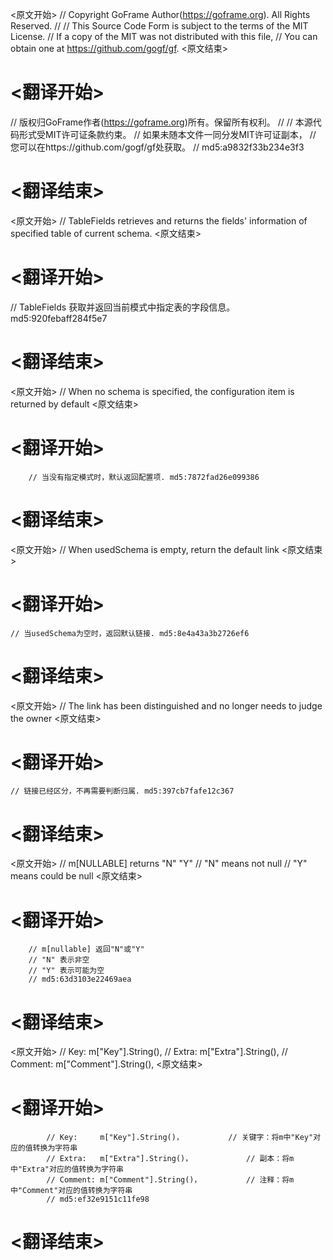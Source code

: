 
<原文开始>
// Copyright GoFrame Author(https://goframe.org). All Rights Reserved.
//
// This Source Code Form is subject to the terms of the MIT License.
// If a copy of the MIT was not distributed with this file,
// You can obtain one at https://github.com/gogf/gf.
<原文结束>

# <翻译开始>
// 版权归GoFrame作者(https://goframe.org)所有。保留所有权利。
//
// 本源代码形式受MIT许可证条款约束。
// 如果未随本文件一同分发MIT许可证副本，
// 您可以在https://github.com/gogf/gf处获取。
// md5:a9832f33b234e3f3
# <翻译结束>


<原文开始>
// TableFields retrieves and returns the fields' information of specified table of current schema.
<原文结束>

# <翻译开始>
// TableFields 获取并返回当前模式中指定表的字段信息。 md5:920febaff284f5e7
# <翻译结束>


<原文开始>
// When no schema is specified, the configuration item is returned by default
<原文结束>

# <翻译开始>
		// 当没有指定模式时，默认返回配置项. md5:7872fad26e099386
# <翻译结束>


<原文开始>
// When usedSchema is empty, return the default link
<原文结束>

# <翻译开始>
	// 当usedSchema为空时，返回默认链接. md5:8e4a43a3b2726ef6
# <翻译结束>


<原文开始>
// The link has been distinguished and no longer needs to judge the owner
<原文结束>

# <翻译开始>
	// 链接已经区分，不再需要判断归属. md5:397cb7fafe12c367
# <翻译结束>


<原文开始>
		// m[NULLABLE] returns "N" "Y"
		// "N" means not null
		// "Y" means could be null
<原文结束>

# <翻译开始>
		// m[nullable] 返回"N"或"Y"
		// "N" 表示非空
		// "Y" 表示可能为空
		// md5:63d3103e22469aea
# <翻译结束>


<原文开始>
			// Key:     m["Key"].String(),
			// Extra:   m["Extra"].String(),
			// Comment: m["Comment"].String(),
<原文结束>

# <翻译开始>
			// Key:     m["Key"].String()， 			// 关键字：将m中"Key"对应的值转换为字符串
			// Extra:   m["Extra"].String()， 			// 副本：将m中"Extra"对应的值转换为字符串
			// Comment: m["Comment"].String()， 			// 注释：将m中"Comment"对应的值转换为字符串
			// md5:ef32e9151c11fe98
# <翻译结束>

